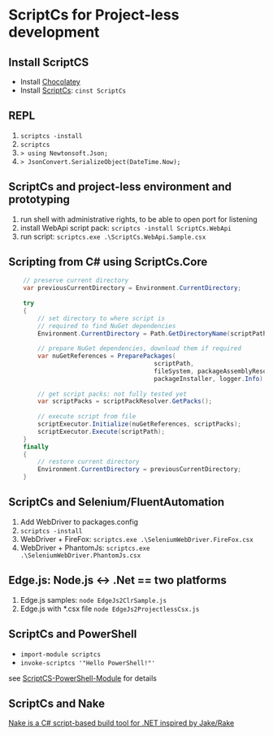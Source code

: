 ScriptCs for Project-less development
=====================================

Install ScriptCS
----------------

* Install [Chocolatey](http://chocolatey.org/)
* Install [ScriptCs](http://chocolatey.org/packages/ScriptCs): `cinst ScriptCs` 

REPL
----
1. `scriptcs -install`
2. `scriptcs`
3. `> using Newtonsoft.Json;`
4. `> JsonConvert.SerializeObject(DateTime.Now);`

ScriptCs and project-less environment and prototyping
-----------------------------------------------------

1. run shell with administrative rights, to be able to open port for listening
2. install WebApi script pack: `scriptcs -install ScriptCs.WebApi`
3. run script: `scriptcs.exe .\ScriptCs.WebApi.Sample.csx`

Scripting from C# using ScriptCs.Core
-------------------------------------

```csharp
    // preserve current directory
    var previousCurrentDirectory = Environment.CurrentDirectory;
    
    try
    {
        // set directory to where script is
        // required to find NuGet dependencies
        Environment.CurrentDirectory = Path.GetDirectoryName(scriptPath);
    
        // prepare NuGet dependencies, download them if required
        var nuGetReferences = PreparePackages(
                                        scriptPath,
                                        fileSystem, packageAssemblyResolver,
                                        packageInstaller, logger.Info);
        
        // get script packs: not fully tested yet        
        var scriptPacks = scriptPackResolver.GetPacks();
        
        // execute script from file
        scriptExecutor.Initialize(nuGetReferences, scriptPacks);
        scriptExecutor.Execute(scriptPath);
    }
    finally 
    {
        // restore current directory
        Environment.CurrentDirectory = previousCurrentDirectory;
    }
```

ScriptCs and Selenium/FluentAutomation
--------------------------------------

1. Add WebDriver to packages.config 
2. `scriptcs -install`
3. WebDriver + FireFox: `scriptcs.exe .\SeleniumWebDriver.FireFox.csx`
4. WebDriver + PhantomJs: `scriptcs.exe .\SeleniumWebDriver.PhantomJs.csx`

Edge.js: Node.js ↔ .Net == two platforms
----------------------------------------

1. Edge.js samples: `node EdgeJs2ClrSample.js`
2. Edge.js with *.csx file `node EdgeJs2ProjectlessCsx.js`

ScriptCs and PowerShell
-----------------------

* `import-module scriptcs`
* `invoke-scriptcs '"Hello PowerShell!"'`

see [ScriptCS-PowerShell-Module](https://github.com/beefarino/ScriptCS-PowerShell-Module) for details

ScriptCs and Nake
-----------------------

[Nake is a C# script-based build tool for .NET inspired by Jake/Rake](https://github.com/yevhen/Nake/blob/dev/Nake.csx)